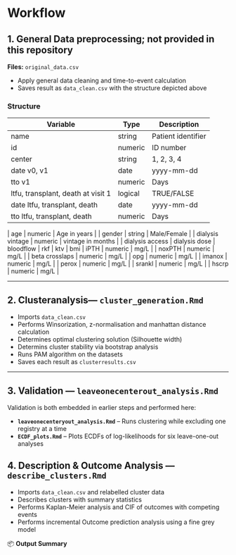 # Workflow

## 1. General Data preprocessing; not provided in this repository
**Files:** `original_data.csv`
- Apply general data cleaning and time-to-event calculation
- Saves result as `data_clean.csv` with the structure depicted above

### Structure
| Variable | Type | Description |
|-----------|------|-------------|
| name | string | Patient identifier |
| id | numeric | ID number |
| center | string | 1, 2, 3, 4 |
| date v0, v1 | date | yyyy-mm-dd |
| tto v1 | numeric | Days |
| ltfu, transplant, death at visit 1 | logical | TRUE/FALSE |
| date ltfu, transplant, death | date | yyyy-mm-dd |
| tto ltfu, transplant, death | numeric | Days |

| age | numeric | Age in years |
| gender | string | Male/Female |
| dialysis vintage  | numeric | vintage in months |
| dialysis access
| dialysis dose 
| bloodflow
| rkf
| ktv
| bmi
| iPTH | numeric | mg/L |
| noxPTH | numeric | mg/L |
| beta crosslaps | numeric | mg/L |
| opg | numeric | mg/L |
| imanox | numeric | mg/L |
| perox | numeric | mg/L |
| srankl | numeric | mg/L |
| hscrp | numeric | mg/L |
                     
---

## 2. Clusteranalysis— `cluster_generation.Rmd`
- Imports `data_clean.csv`
- Performs Winsorization, z-normalisation and manhattan distance calculation
- Determines optimal clustering solution (Silhouette width)
- Determins cluster stability via bootstrap analysis
- Runs PAM algorithm on the datasets  
- Saves each result as `clusterresults.csv`

---
## 3. Validation — `leaveonecenterout_analysis.Rmd`
Validation is both embedded in earlier steps and performed here:
- **`leaveonecenteryout_analysis.Rmd`** – Runs clustering while excluding one registry at a time  
- **`ECDF_plots.Rmd`** – Plots ECDFs of log-likelihoods for six leave-one-out analyses


## 4. Description & Outcome Analysis — `describe_clusters.Rmd`
- Imports `data_clean.csv` and relabelled cluster data  
- Describes clusters with summary statistics  
- Performs Kaplan-Meier analysis and CIF of outcomes with competing events
- Performs incremental Outcome prediction analysis using a fine grey model


📦 **Output Summary**
